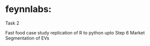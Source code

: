 # feynnlabs:
Task 2

Fast food case study replication of R to python upto Step 6
Market Segmentation of EVs
